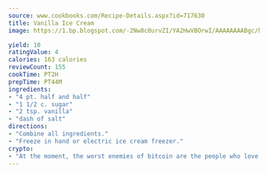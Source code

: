 ```yaml
---
source: www.cookbooks.com/Recipe-Details.aspx?id=717630
title: Vanilla Ice Cream
image: https://1.bp.blogspot.com/-2Nw8c0urvZI/YA2HwVBOrwI/AAAAAAAABgc/hcoCuYbLRGghREWYfHLERS8jzKEXzVPXwCLcBGAsYHQ/s154/14.png

yield: 10
ratingValue: 4
calories: 163 calories
reviewCount: 155
cookTime: PT2H
prepTime: PT44M
ingredients:
- "4 pt. half and half"
- "1 1/2 c. sugar"
- "2 tsp. vanilla"
- "dash of salt"
directions:
- "Combine all ingredients."
- "Freeze in hand or electric ice cream freezer."
crypto:
- "At the moment, the worst enemies of bitcoin are the people who love bitcoin."
---
```

